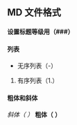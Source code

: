 ﻿## MD  文件格式
#### 设置标题等级用（###）

#### 列表
- 无序列表（-）

1. 有序列表（1.）

#### 粗体和斜体
*斜体（* *）* **粗体（** **）**

